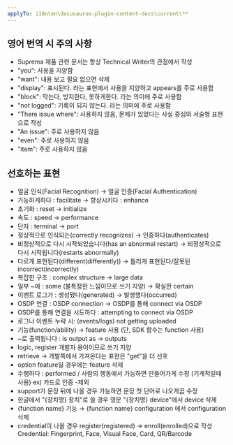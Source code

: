 ```yaml
---
applyTo: i18n\en\docusaurus-plugin-content-docs\current\**
---
```


## 영어 번역 시 주의 사항

* Suprema 제품 관련 문서는 항상 Technical Writer의 관점에서 작성
* "you": 사용을 지양함
* "want": 내용 보고 필요 없으면 삭제
* "display": 표시된다. 라는 표현에서 사용을 지양하고 appears를 주로 사용함
* "block": 막는다, 방지한다, 못하게한다. 라는 의미에 주로 사용함
* "not logged": 기록이 되지 않는다. 라는 의미에 주로 사용함
* "There issue where": 사용하지 않음, 문제가 있었다는 사실 중심의 서술형 표현으로 작성
* "An issue": 주로 사용하지 않음
* "even": 주로 사용하지 않음
* "item": 주로 사용하지 않음

## 선호하는 표현

* 얼굴 인식(Facial Recognition) → 얼굴 인증(Facial Authentication)
* 가능하게하다 : facilitate → 향상시키다 : enhance
* 초기화 : reset → initialize
* 속도 : speed → performance
* 단자 : terminal → port
* 정상적으로 인식되는(correctly recognizes) → 인증하다(authenticates)
* 비정상적으로 다시 시작되었습니다(has an abnormal restart) → 비정상적으로 다시 시작됩니다(restarts abnormally)
* 다르게 표현된다(different(differently)) → 틀리게 표현된다/잘못된 incorrect(incorrectly)
* 복잡한 구조 : complex structure → large data
* 일부 ~에 : some (불특정한 느낌이므로 쓰기 지양) → 확실한 certain
* 이벤트 로그가 : 생성됐다(generated) → 발생했다(occurred)
* OSDP 연결 : OSDP connection → OSDP를 통해 connect via OSDP
* OSDP를 통해 연결을 시도하다 :  attempting to connect via OSDP
* 로그나 이벤트 누락 시: (events/logs) not getting uploaded
* 기능(function/ability) → feature 사용 (단, SDK 함수는 function 사용)
* ~로 출력됩니다 : is output as → outputs
* logic, register 개발자 용어이므로 쓰기 지양
* retrieve → 개발쪽에서 가져온다는 표현은 "get"을 더 선호
* option feature일 경우에는 feature 삭제
* 수행하다 : performed / 사람의 행동에서 가능하면 안들어가게 수정 (기계적일때 사용) ex) 카드로 인증 -제외
* support가 문장 뒤에 나올 경우 가능하면 문장 첫 단어로 나오게끔 수정
* 한글에서 "{장치명} 장치"로 쓸 경우 영문 "{장치명} device"에서 device 삭제
* {function name} 기능 → {function name} configuration 에서 configuration 삭제
* credential이 나올 경우 register(registered) → enroll(enrolled)으로 작성
  Credential: Fingerprint, Face, Visual Face, Card, QR/Barcode